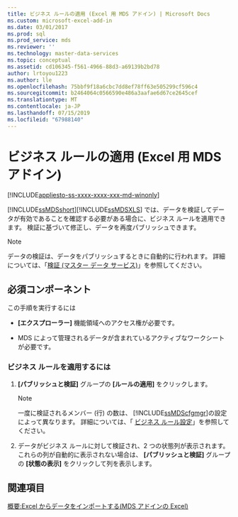 ```yaml
---
title: ビジネス ルールの適用 (Excel 用 MDS アドイン) | Microsoft Docs
ms.custom: microsoft-excel-add-in
ms.date: 03/01/2017
ms.prod: sql
ms.prod_service: mds
ms.reviewer: ''
ms.technology: master-data-services
ms.topic: conceptual
ms.assetid: cd106345-f561-4966-88d3-a69139b2bd78
author: lrtoyou1223
ms.author: lle
ms.openlocfilehash: 75bbf9f18a6cbc7dd8ef78ff63e505299cf596c4
ms.sourcegitcommit: b2464064c0566590e486a3aafae6d67ce2645cef
ms.translationtype: MT
ms.contentlocale: ja-JP
ms.lasthandoff: 07/15/2019
ms.locfileid: "67988140"
---
```

# <a name="apply-business-rules-mds-add-in-for-excel"></a>ビジネス ルールの適用 (Excel 用 MDS アドイン)

[!INCLUDE[appliesto-ss-xxxx-xxxx-xxx-md-winonly](../../includes/appliesto-ss-xxxx-xxxx-xxx-md-winonly.md)]

  [!INCLUDE[ssMDSshort](../../includes/ssmdsshort-md.md)][!INCLUDE[ssMDSXLS](../../includes/ssmdsxls-md.md)] では、データを検証してデータが有効であることを確認する必要がある場合に、ビジネス ルールを適用できます。 検証に基づいて修正し、データを再度パブリッシュできます。  
  
> [!NOTE]  
>  データの検証は、データをパブリッシュするときに自動的に行われます。 詳細については、「[検証 (マスター データ サービス)](../../master-data-services/validation-master-data-services.md)」を参照してください。  
  
## <a name="prerequisites"></a>必須コンポーネント  
 この手順を実行するには  
  
-   **[エクスプローラー]** 機能領域へのアクセス権が必要です。  
  
-   MDS によって管理されるデータが含まれているアクティブなワークシートが必要です。  
  
### <a name="to-apply-business-rules"></a>ビジネス ルールを適用するには  
  
1.  **[パブリッシュと検証]** グループの **[ルールの適用]** をクリックします。  
  
    > [!NOTE]  
    >  一度に検証されるメンバー (行) の数は、 [!INCLUDE[ssMDScfgmgr](../../includes/ssmdscfgmgr-md.md)]の設定によって異なります。 詳細については、「 [ビジネス ルール設定](../../master-data-services/system-settings-master-data-services.md#BusinessRules)」を参照してください。  
  
2.  データがビジネス ルールに対して検証され、2 つの状態列が表示されます。 これらの列が自動的に表示されない場合は、 **[パブリッシュと検証]** グループの **[状態の表示]** をクリックして列を表示します。  
  
## <a name="see-also"></a>関連項目  
 [概要:Excel からデータをインポートする&#40;MDS アドインの Excel&#41;](../../master-data-services/microsoft-excel-add-in/overview-importing-data-from-excel-mds-add-in-for-excel.md)  
  
  
